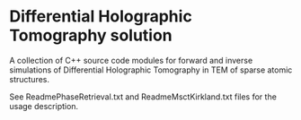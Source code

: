 # Differential Holographic Tomography solution
A collection of C++ source code modules for forward and inverse simulations of Differential Holographic Tomography in TEM of sparse atomic structures.

See ReadmePhaseRetrieval.txt and ReadmeMsctKirkland.txt files for the usage description.
